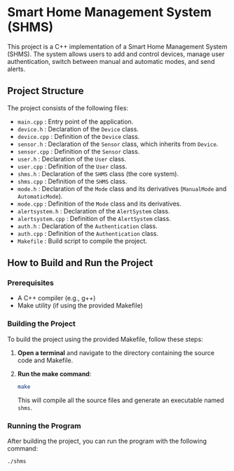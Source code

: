 # Smart Home Management System (SHMS)

This project is a C++ implementation of a Smart Home Management System (SHMS). The system allows users to add and control devices, manage user authentication, switch between manual and automatic modes, and send alerts.

## Project Structure

The project consists of the following files:

- `main.cpp` : Entry point of the application.
- `device.h` : Declaration of the `Device` class.
- `device.cpp` : Definition of the `Device` class.
- `sensor.h` : Declaration of the `Sensor` class, which inherits from `Device`.
- `sensor.cpp` : Definition of the `Sensor` class.
- `user.h` : Declaration of the `User` class.
- `user.cpp` : Definition of the `User` class.
- `shms.h` : Declaration of the `SHMS` class (the core system).
- `shms.cpp` : Definition of the `SHMS` class.
- `mode.h` : Declaration of the `Mode` class and its derivatives (`ManualMode` and `AutomaticMode`).
- `mode.cpp` : Definition of the `Mode` class and its derivatives.
- `alertsystem.h` : Declaration of the `AlertSystem` class.
- `alertsystem.cpp` : Definition of the `AlertSystem` class.
- `auth.h` : Declaration of the `Authentication` class.
- `auth.cpp` : Definition of the `Authentication` class.
- `Makefile` : Build script to compile the project.

## How to Build and Run the Project

### Prerequisites

- A C++ compiler (e.g., g++)
- Make utility (if using the provided Makefile)

### Building the Project

To build the project using the provided Makefile, follow these steps:

1. **Open a terminal** and navigate to the directory containing the source code and Makefile.
2. **Run the make command**:

    ```bash
    make
    ```

    This will compile all the source files and generate an executable named `shms`.

### Running the Program

After building the project, you can run the program with the following command:

```bash
./shms
